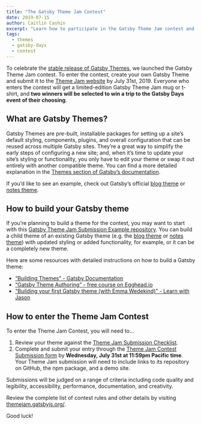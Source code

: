 ```yaml
---
title: "The Gatsby Theme Jam Contest"
date: 2019-07-15
author: Caitlin Cashin
excerpt: "Learn how to participate in the Gatsby Theme Jam contest and win a trip to Gatsby Days."
tags:
  - themes
  - gatsby-days
  - contest
---
```


To celebrate the [stable release of Gatsby Themes](/blog/2019-07-03-announcing-stable-release-gatsby-themes), we launched the Gatsby Theme Jam contest. To enter the contest, create your own Gatsby Theme and submit it to the [Theme Jam website](https://themejam.gatsbyjs.org) by July 31st, 2019. Everyone who enters the contest will get a limited-edition Gatsby Theme Jam mug or t-shirt, and **two winners will be selected to win a trip to the Gatsby Days event of their choosing**.

## What are Gatsby Themes?

Gatsby Themes are pre-built, installable packages for setting up a site’s default styling, components, plugins, and overall configuration that can be reused across multiple Gatsby sites. They’re a great way to simplify the early steps of configuring a new site; and, when it’s time to update your site’s styling or functionality, you only have to edit your theme or swap it out entirely with another compatible theme. You can find a more detailed explanation in the [Themes section of Gatsby’s documentation](/docs/themes).

If you’d like to see an example, check out Gatsby’s official [blog theme](https://github.com/gatsbyjs/gatsby/tree/master/themes/gatsby-theme-blog) or [notes theme](https://github.com/gatsbyjs/gatsby/tree/master/themes/gatsby-theme-notes).

## How to build your Gatsby theme

If you’re planning to build a theme for the contest, you may want to start with this [Gatsby Theme Jam Submission Example repository](https://github.com/jlengstorf/gatsby-theme-jam-example). You can build a child theme of an existing Gatsby theme (e.g. the [blog theme](https://github.com/gatsbyjs/gatsby/tree/master/themes/gatsby-theme-blog) or [notes theme](https://github.com/gatsbyjs/gatsby/tree/master/themes/gatsby-theme-notes)) with updated styling or added functionality, for example, or it can be a completely new theme.

Here are some resources with detailed instructions on how to build a Gatsby theme:

- [“Building Themes” - Gatsby Documentation](/docs/themes/building-themes)
- [“Gatsby Theme Authoring” - free course on Egghead.io](https://egghead.io/courses/gatsby-theme-authoring)
- [“Building your first Gatsby theme (with Emma Wedekind)” - Learn with Jason](https://youtube.com/watch?v=W2uTfay3doo)

## How to enter the Theme Jam Contest

To enter the Theme Jam Contest, you will need to…

1. Review your theme against the [Theme Jam Submission Checklist](https://github.com/jlengstorf/gatsby-theme-jam-example/blob/master/theme/README.md#submission-checklist).
2. Complete and submit your entry through the [Theme Jam Contest Submission form](https://airtable.com/shrqRYknYY50YCzeq) by **Wednesday, July 31st at 11:59pm Pacific time**. Your Theme Jam submission will need to include links to its repository on GitHub, the npm package, and a demo site.

Submissions will be judged on a range of criteria including code quality and legibility, accessibility, performance, documentation, and creativity.

Review the complete list of contest rules and other details by visiting [themejam.gatsbyjs.org/](https://themejam.gatsbyjs.org/rules).

Good luck!
